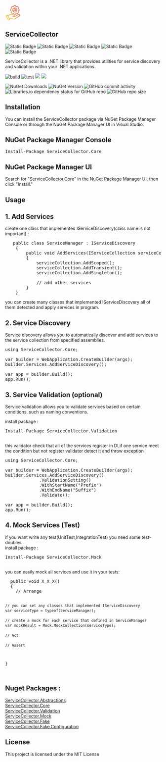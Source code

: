 <img alt="ServiceCollector" src="https://github.com/Ershad95/ServiceCollector/blob/master/ServiceCollector.Core/icon.png" style='Width:50px'/>

## ServiceCollector
<img alt="Static Badge" src="https://img.shields.io/badge/nuget-ServiceCollector.Core-blue?style=flat&logo=nuget&color=blue&link=https%3A%2F%2Fwww.nuget.org%2Fpackages%2FServiceCollector.Core%2F"> <img alt="Static Badge" src="https://img.shields.io/badge/nuget-ServiceCollector.Validation-blue?style=flat&logo=nuget&color=blue&link=https%3A%2F%2Fwww.nuget.org%2Fpackages%2FServiceCollector.Validation"> <img alt="Static Badge" src="https://img.shields.io/badge/nuget-ServiceCollector.Abstractions-blue?style=flat&logo=nuget&color=blue&link=https%3A%2F%2Fwww.nuget.org%2Fpackages%2FServiceCollector.Abstractions%2F"> <img alt="Static Badge" src="https://img.shields.io/badge/nuget-ServiceCollector.Mock%20-blue?style=flat&logo=nuget&color=blue&link=https%3A%2F%2Fwww.nuget.org%2Fpackages%2FServiceCollector.Mock%2F"><img alt="Static Badge" src="https://img.shields.io/badge/nuget-ServiceCollector.Fake%20-blue?style=flat&logo=nuget&color=blue&link=https%3A%2F%2Fwww.nuget.org%2Fpackages%2FServiceCollector.Fake%2F">

ServiceCollector is a .NET library that provides utilities for service discovery and validation within your .NET applications.

[![build](https://github.com/Ershad95/ServiceCollector/actions/workflows/dotnet.yml/badge.svg)](https://github.com/Ershad95/ServiceCollector/actions/workflows/dotnet.yml) [![test](https://github.com/Ershad95/ServiceCollector/actions/workflows/test.yml/badge.svg)](https://github.com/Ershad95/ServiceCollector/actions/workflows/test.yml) <img src="https://img.shields.io/badge/.net6-compatible-green?style=flat&label=.net6&color=darkGreen" /> <img src="https://img.shields.io/badge/.net6-compatible-green?style=flat&label=.netStandard&color=darkGreen" />

<img  alt="NuGet Downloads" src="https://img.shields.io/nuget/dt/ServiceCollector.Core" /> <img alt="NuGet Version" src="https://img.shields.io/nuget/v/ServiceCollector.Core" /> <img alt="GitHub commit activity" src="https://img.shields.io/github/commit-activity/m/ershad95/ServiceCollector" /> <img alt="Libraries.io dependency status for GitHub repo" src="https://img.shields.io/librariesio/github/ershad95/ServiceCollector" /> <img alt="GitHub repo size" src="https://img.shields.io/github/repo-size/ershad95/ServiceCollector" />


## Installation
You can install the ServiceCollector package via NuGet Package Manager Console or through the NuGet Package Manager UI in Visual Studio.

## NuGet Package Manager Console
<pre>Install-Package ServiceCollector.Core</pre>
## NuGet Package Manager UI
Search for "ServiceCollector.Core" in the NuGet Package Manager UI, then click "Install."

## Usage

## 1. Add Services
create one class that implemented IServiceDiscovery(class name is not important) :

<pre>
   public class ServiceManager : IServiceDiscovery
    {
        public void AddServices(IServiceCollection serviceCollection)
        {
            serviceCollection.AddScoped<TransactionService>();
            serviceCollection.AddTransient<TransactionService>();
            serviceCollection.AddSingleton<TransactionService>();
              
            // add other services
        }
    }
</pre>
you can create many classes that implemented IServiceDiscovery all of them detected and apply services in program.

## 2. Service Discovery
Service discovery allows you to automatically discover and add services to the service collection from specified assemblies.
<pre>
using ServiceCollector.Core;

var builder = WebApplication.CreateBuilder(args);
builder.Services.AddServiceDiscovery();

var app = builder.Build();
app.Run();
</pre>

## 3. Service Validation (optional)
Service validation allows you to validate services based on certain conditions, such as naming conventions.

install package :
<pre>Install-Package ServiceCollector.Validation</pre>
<br>
this validator check that all of the services register in DI,if one service meet the condition but not register validator detect it and throw exception

<pre>
using ServiceCollector.Core;

var builder = WebApplication.CreateBuilder(args);
builder.Services.AddServiceDiscovery()
             .ValidationSetting()
             .WithStartName("Prefix")
             .WithEndName("Suffix")
             .Validate();

var app = builder.Build();
app.Run();
</pre>

## 4. Mock Services (Test)
if you want write any test(UnitTest,IntegrationTest) you need some test-doubles
<br>
install package :
<pre>Install-Package ServiceCollector.Mock</pre>
<br>
you can easily mock all services and use it in your tests:
<pre>
  public void X_X_X()
  {
    // Arrange
  
    // you can set any classes that implemented IServiceDiscovery
    var serviceType = typeof(ServiceManager); 

    // create a mock for each service that defined in ServiceManager
    var mockResult = Mock.MockCollection(serviceType);
  
    // Act
  
    // Assert
  }
  
</pre>

## Nuget Packages : 
<a href="https://www.nuget.org/packages/ServiceCollector.Abstractions/">ServiceCollector.Abstractions</a>
<br>
<a href="https://www.nuget.org/packages/ServiceCollector.Core/">ServiceCollector.Core</a>
<br>
<a href="https://www.nuget.org/packages/ServiceCollector.Validation/">ServiceCollector.Validation</a>
<br>
<a href="https://www.nuget.org/packages/ServiceCollector.Mock/">ServiceCollector.Mock</a>
<br>
<a href="https://www.nuget.org/packages/ServiceCollector.Fake/">ServiceCollector.Fake</a>
<br>
<a href="https://www.nuget.org/packages/ServiceCollector.Fake.Configuration/">ServiceCollector.Fake.Configuration</a>
## License
This project is licensed under the MIT License
